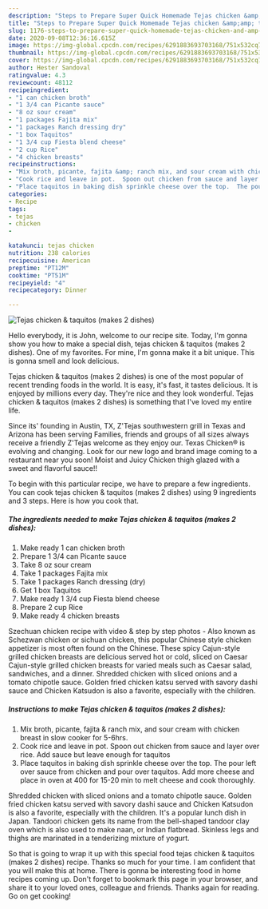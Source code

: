 ```yaml
---
description: "Steps to Prepare Super Quick Homemade Tejas chicken &amp;amp; taquitos (makes 2 dishes)"
title: "Steps to Prepare Super Quick Homemade Tejas chicken &amp;amp; taquitos (makes 2 dishes)"
slug: 1176-steps-to-prepare-super-quick-homemade-tejas-chicken-and-amp-taquitos-makes-2-dishes
date: 2020-09-08T12:36:16.615Z
image: https://img-global.cpcdn.com/recipes/6291883693703168/751x532cq70/tejas-chicken-taquitos-makes-2-dishes-recipe-main-photo.jpg
thumbnail: https://img-global.cpcdn.com/recipes/6291883693703168/751x532cq70/tejas-chicken-taquitos-makes-2-dishes-recipe-main-photo.jpg
cover: https://img-global.cpcdn.com/recipes/6291883693703168/751x532cq70/tejas-chicken-taquitos-makes-2-dishes-recipe-main-photo.jpg
author: Hester Sandoval
ratingvalue: 4.3
reviewcount: 48112
recipeingredient:
- "1 can chicken broth"
- "1 3/4 can Picante sauce"
- "8 oz sour cream"
- "1 packages Fajita mix"
- "1 packages Ranch dressing dry"
- "1 box Taquitos"
- "1 3/4 cup Fiesta blend cheese"
- "2 cup Rice"
- "4 chicken breasts"
recipeinstructions:
- "Mix broth, picante, fajita &amp; ranch mix, and sour cream with chicken breast in slow cooker for 5-6hrs."
- "Cook rice and leave in pot.  Spoon out chicken from sauce and layer over rice.  Add sauce but leave enough for taquitos"
- "Place taquitos in baking dish sprinkle cheese over the top.  The pour left over sauce from chicken and pour over taquitos.  Add more cheese and place in oven at 400 for 15-20 min to melt cheese and cook thoroughly."
categories:
- Recipe
tags:
- tejas
- chicken
- 

katakunci: tejas chicken  
nutrition: 238 calories
recipecuisine: American
preptime: "PT12M"
cooktime: "PT51M"
recipeyield: "4"
recipecategory: Dinner

---
```



![Tejas chicken &amp; taquitos (makes 2 dishes)](https://img-global.cpcdn.com/recipes/6291883693703168/751x532cq70/tejas-chicken-taquitos-makes-2-dishes-recipe-main-photo.jpg)

Hello everybody, it is John, welcome to our recipe site. Today, I'm gonna show you how to make a special dish, tejas chicken &amp; taquitos (makes 2 dishes). One of my favorites. For mine, I'm gonna make it a bit unique. This is gonna smell and look delicious.

Tejas chicken &amp; taquitos (makes 2 dishes) is one of the most popular of recent trending foods in the world. It is easy, it's fast, it tastes delicious. It is enjoyed by millions every day. They're nice and they look wonderful. Tejas chicken &amp; taquitos (makes 2 dishes) is something that I've loved my entire life.

Since its&#39; founding in Austin, TX, Z&#39;Tejas southwestern grill in Texas and Arizona has been serving Families, friends and groups of all sizes always receive a friendly Z&#39;Tejas welcome as they enjoy our. Texas Chicken® is evolving and changing. Look for our new logo and brand image coming to a restaurant near you soon! Moist and Juicy Chicken thigh glazed with a sweet and flavorful sauce!!


To begin with this particular recipe, we have to prepare a few ingredients. You can cook tejas chicken &amp; taquitos (makes 2 dishes) using 9 ingredients and 3 steps. Here is how you cook that.

<!--inarticleads1-->

##### The ingredients needed to make Tejas chicken &amp; taquitos (makes 2 dishes):

1. Make ready 1 can chicken broth
1. Prepare 1 3/4 can Picante sauce
1. Take 8 oz sour cream
1. Take 1 packages Fajita mix
1. Take 1 packages Ranch dressing (dry)
1. Get 1 box Taquitos
1. Make ready 1 3/4 cup Fiesta blend cheese
1. Prepare 2 cup Rice
1. Make ready 4 chicken breasts


Szechuan chicken recipe with video &amp; step by step photos - Also known as Schezwan chicken or sichuan chicken, this popular Chinese style chicken appetizer is most often found on the Chinese. These spicy Cajun-style grilled chicken breasts are delicious served hot or cold, sliced on Caesar Cajun-style grilled chicken breasts for varied meals such as Caesar salad, sandwiches, and a dinner. Shredded chicken with sliced onions and a tomato chipotle sauce. Golden fried chicken katsu served with savory dashi sauce and Chicken Katsudon is also a favorite, especially with the children. 

<!--inarticleads2-->

##### Instructions to make Tejas chicken &amp; taquitos (makes 2 dishes):

1. Mix broth, picante, fajita &amp; ranch mix, and sour cream with chicken breast in slow cooker for 5-6hrs.
1. Cook rice and leave in pot.  Spoon out chicken from sauce and layer over rice.  Add sauce but leave enough for taquitos
1. Place taquitos in baking dish sprinkle cheese over the top.  The pour left over sauce from chicken and pour over taquitos.  Add more cheese and place in oven at 400 for 15-20 min to melt cheese and cook thoroughly.


Shredded chicken with sliced onions and a tomato chipotle sauce. Golden fried chicken katsu served with savory dashi sauce and Chicken Katsudon is also a favorite, especially with the children. It&#39;s a popular lunch dish in Japan. Tandoori chicken gets its name from the bell-shaped tandoor clay oven which is also used to make naan, or Indian flatbread. Skinless legs and thighs are marinated in a tenderizing mixture of yogurt. 

So that is going to wrap it up with this special food tejas chicken &amp; taquitos (makes 2 dishes) recipe. Thanks so much for your time. I am confident that you will make this at home. There is gonna be interesting food in home recipes coming up. Don't forget to bookmark this page in your browser, and share it to your loved ones, colleague and friends. Thanks again for reading. Go on get cooking!
